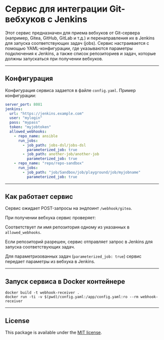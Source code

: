 # Сервис для интеграции Git-вебхуков с Jenkins

Этот сервис предназначен для приема вебхуков от Git-сервера (например, Gitea, GitHub, GitLab и т.д.) и перенаправления их в Jenkins для запуска соответствующих задач (jobs). Сервис настраивается с помощью YAML-конфигурации, где указываются параметры подключения к Jenkins, а также список репозиториев и задач, которые должны запускаться при получении вебхуков.

---

## Конфигурация

Конфигурация сервиса задается в файле `config.yaml`. Пример конфигурации:

```yaml
server_port: 8081
jenkins:
  url: "https://jenkins.example.com"
  user: "mylogin"
  pass: "mypass"
  token: "myjobtoken"
  allowed_webhooks:
    - repo_name: ansible
      run_jobs:
        - job_path: jobs-dsl/jobs-dsl
          parameterized_job: true
        - job_path: another-job/another-job
          parameterized_job: true
    - repo_name: "repo/repo-sandbox"
      run_jobs:
        - job_path: "job/Sandbox/job/playground/job/myjobname"
          parameterized_job: true
```

---

## Как работает сервис
Сервис ожидает POST-запросы на эндпоинт `/webhook/gitea`.

При получении вебхука сервис проверяет:

Соответствует ли имя репозитория одному из указанных в `allowed_webhooks`.

Если репозиторий разрешен, сервис отправляет запрос в Jenkins для запуска соответствующих задач.

Для параметризованных задач (`parameterized_job: true`) сервис передает параметры из вебхука в Jenkins.

---

## Запуск сервиса в Docker контейнере

```
docker build -t webhook-receiver .
docker run -ti -v $(pwd)/config.yaml:/app/config.yaml:ro --rm webhook-receiver
```

---

## License

This package is available under the [MIT license](LICENSE).
